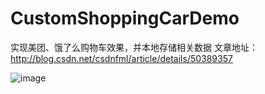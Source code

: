 # CustomShoppingCarDemo
实现美团、饿了么购物车效果，并本地存储相关数据
文章地址：http://blog.csdn.net/csdnfml/article/details/50389357

![image](https://github.com/fengmaolian/CustomShoppingCarDemo/blob/master/CustomShoppingCarDemo/screenshots/20151223140333083.gif)
